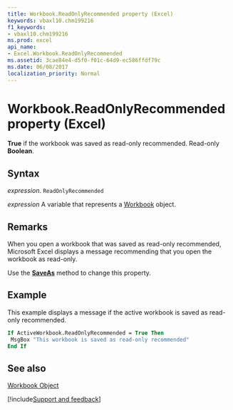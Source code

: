 ```yaml
---
title: Workbook.ReadOnlyRecommended property (Excel)
keywords: vbaxl10.chm199216
f1_keywords:
- vbaxl10.chm199216
ms.prod: excel
api_name:
- Excel.Workbook.ReadOnlyRecommended
ms.assetid: 3cae84e4-d5f0-f01c-64d9-ec586ffdf79c
ms.date: 06/08/2017
localization_priority: Normal
---
```



# Workbook.ReadOnlyRecommended property (Excel)

 **True** if the workbook was saved as read-only recommended. Read-only **Boolean**.


## Syntax

_expression_. `ReadOnlyRecommended`

_expression_ A variable that represents a [Workbook](./Excel.Workbook.md) object.


## Remarks

When you open a workbook that was saved as read-only recommended, Microsoft Excel displays a message recommending that you open the workbook as read-only.

Use the  **[SaveAs](Excel.Workbook.SaveAs.md)** method to change this property.


## Example

This example displays a message if the active workbook is saved as read-only recommended.


```vb
If ActiveWorkbook.ReadOnlyRecommended = True Then 
 MsgBox "This workbook is saved as read-only recommended" 
End If
```


## See also


[Workbook Object](Excel.Workbook.md)

[!include[Support and feedback](~/includes/feedback-boilerplate.md)]